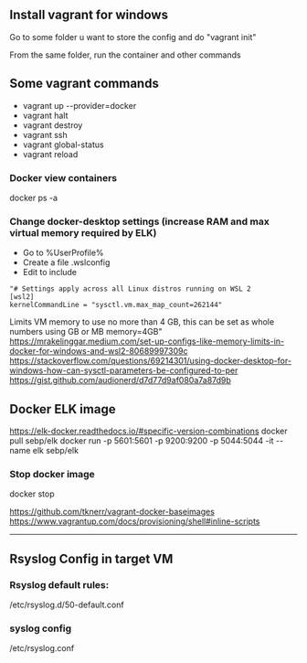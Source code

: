 ## Install vagrant for windows 
Go to some folder u want to store the config and do "vagrant init"

From the same folder, run the container and other commands

## Some vagrant commands
- vagrant up --provider=docker
- vagrant halt
- vagrant destroy
- vagrant ssh <name>
- vagrant global-status
- vagrant reload

### Docker view containers
docker ps -a

### Change docker-desktop settings (increase RAM and max virtual memory required by ELK)
- Go to %UserProfile%
- Create a file .wslconfig
- Edit to include 

```
"# Settings apply across all Linux distros running on WSL 2
[wsl2]
kernelCommandLine = "sysctl.vm.max_map_count=262144"
```

Limits VM memory to use no more than 4 GB, this can be set as whole numbers using GB or MB
memory=4GB"
https://mrakelinggar.medium.com/set-up-configs-like-memory-limits-in-docker-for-windows-and-wsl2-80689997309c
https://stackoverflow.com/questions/69214301/using-docker-desktop-for-windows-how-can-sysctl-parameters-be-configured-to-per
https://gist.github.com/audionerd/d7d77d9af080a7a87d9b

## Docker ELK image
https://elk-docker.readthedocs.io/#specific-version-combinations 
docker pull sebp/elk
docker run -p 5601:5601 -p 9200:9200 -p 5044:5044 -it --name elk sebp/elk


### Stop docker image
docker stop <container name>

https://github.com/tknerr/vagrant-docker-baseimages
https://www.vagrantup.com/docs/provisioning/shell#inline-scripts

---
## Rsyslog Config in target VM
### Rsyslog default rules: 
/etc/rsyslog.d/50-default.conf
### syslog config
/etc/rsyslog.conf
